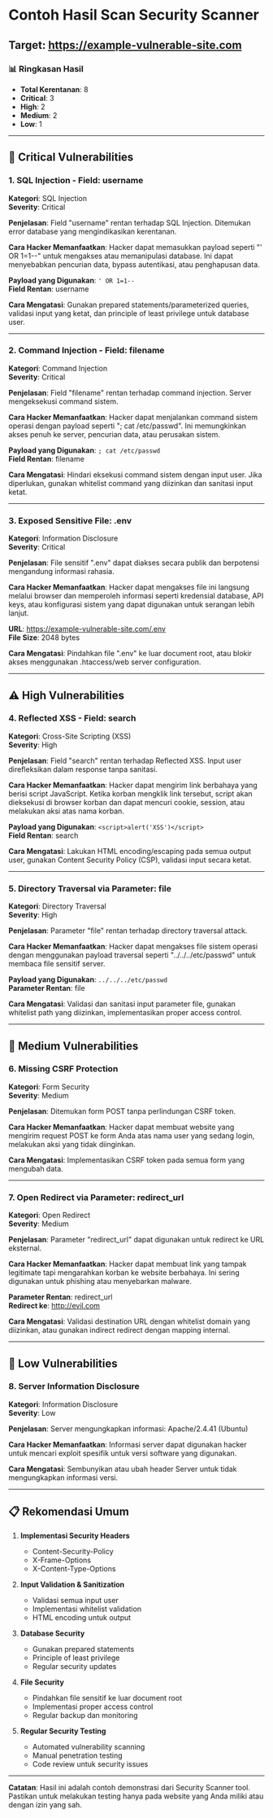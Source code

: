 # Contoh Hasil Scan Security Scanner

## Target: https://example-vulnerable-site.com

### 📊 Ringkasan Hasil
- **Total Kerentanan**: 8
- **Critical**: 3
- **High**: 2
- **Medium**: 2
- **Low**: 1

---

## 🚨 Critical Vulnerabilities

### 1. SQL Injection - Field: username
**Kategori**: SQL Injection  
**Severity**: Critical  

**Penjelasan**: Field "username" rentan terhadap SQL Injection. Ditemukan error database yang mengindikasikan kerentanan.

**Cara Hacker Memanfaatkan**: Hacker dapat memasukkan payload seperti "' OR 1=1--" untuk mengakses atau memanipulasi database. Ini dapat menyebabkan pencurian data, bypass autentikasi, atau penghapusan data.

**Payload yang Digunakan**: `' OR 1=1--`  
**Field Rentan**: username

**Cara Mengatasi**: Gunakan prepared statements/parameterized queries, validasi input yang ketat, dan principle of least privilege untuk database user.

---

### 2. Command Injection - Field: filename
**Kategori**: Command Injection  
**Severity**: Critical  

**Penjelasan**: Field "filename" rentan terhadap command injection. Server mengeksekusi command sistem.

**Cara Hacker Memanfaatkan**: Hacker dapat menjalankan command sistem operasi dengan payload seperti "; cat /etc/passwd". Ini memungkinkan akses penuh ke server, pencurian data, atau perusakan sistem.

**Payload yang Digunakan**: `; cat /etc/passwd`  
**Field Rentan**: filename

**Cara Mengatasi**: Hindari eksekusi command sistem dengan input user. Jika diperlukan, gunakan whitelist command yang diizinkan dan sanitasi input ketat.

---

### 3. Exposed Sensitive File: .env
**Kategori**: Information Disclosure  
**Severity**: Critical  

**Penjelasan**: File sensitif ".env" dapat diakses secara publik dan berpotensi mengandung informasi rahasia.

**Cara Hacker Memanfaatkan**: Hacker dapat mengakses file ini langsung melalui browser dan memperoleh informasi seperti kredensial database, API keys, atau konfigurasi sistem yang dapat digunakan untuk serangan lebih lanjut.

**URL**: https://example-vulnerable-site.com/.env  
**File Size**: 2048 bytes

**Cara Mengatasi**: Pindahkan file ".env" ke luar document root, atau blokir akses menggunakan .htaccess/web server configuration.

---

## ⚠️ High Vulnerabilities

### 4. Reflected XSS - Field: search
**Kategori**: Cross-Site Scripting (XSS)  
**Severity**: High  

**Penjelasan**: Field "search" rentan terhadap Reflected XSS. Input user direfleksikan dalam response tanpa sanitasi.

**Cara Hacker Memanfaatkan**: Hacker dapat mengirim link berbahaya yang berisi script JavaScript. Ketika korban mengklik link tersebut, script akan dieksekusi di browser korban dan dapat mencuri cookie, session, atau melakukan aksi atas nama korban.

**Payload yang Digunakan**: `<script>alert('XSS')</script>`  
**Field Rentan**: search

**Cara Mengatasi**: Lakukan HTML encoding/escaping pada semua output user, gunakan Content Security Policy (CSP), validasi input secara ketat.

---

### 5. Directory Traversal via Parameter: file
**Kategori**: Directory Traversal  
**Severity**: High  

**Penjelasan**: Parameter "file" rentan terhadap directory traversal attack.

**Cara Hacker Memanfaatkan**: Hacker dapat mengakses file sistem operasi dengan menggunakan payload traversal seperti "../../../etc/passwd" untuk membaca file sensitif server.

**Payload yang Digunakan**: `../../../etc/passwd`  
**Parameter Rentan**: file

**Cara Mengatasi**: Validasi dan sanitasi input parameter file, gunakan whitelist path yang diizinkan, implementasikan proper access control.

---

## 🔶 Medium Vulnerabilities

### 6. Missing CSRF Protection
**Kategori**: Form Security  
**Severity**: Medium  

**Penjelasan**: Ditemukan form POST tanpa perlindungan CSRF token.

**Cara Hacker Memanfaatkan**: Hacker dapat membuat website yang mengirim request POST ke form Anda atas nama user yang sedang login, melakukan aksi yang tidak diinginkan.

**Cara Mengatasi**: Implementasikan CSRF token pada semua form yang mengubah data.

---

### 7. Open Redirect via Parameter: redirect_url
**Kategori**: Open Redirect  
**Severity**: Medium  

**Penjelasan**: Parameter "redirect_url" dapat digunakan untuk redirect ke URL eksternal.

**Cara Hacker Memanfaatkan**: Hacker dapat membuat link yang tampak legitimate tapi mengarahkan korban ke website berbahaya. Ini sering digunakan untuk phishing atau menyebarkan malware.

**Parameter Rentan**: redirect_url  
**Redirect ke**: http://evil.com

**Cara Mengatasi**: Validasi destination URL dengan whitelist domain yang diizinkan, atau gunakan indirect redirect dengan mapping internal.

---

## 🔵 Low Vulnerabilities

### 8. Server Information Disclosure
**Kategori**: Information Disclosure  
**Severity**: Low  

**Penjelasan**: Server mengungkapkan informasi: Apache/2.4.41 (Ubuntu)

**Cara Hacker Memanfaatkan**: Informasi server dapat digunakan hacker untuk mencari exploit spesifik untuk versi software yang digunakan.

**Cara Mengatasi**: Sembunyikan atau ubah header Server untuk tidak mengungkapkan informasi versi.

---

## 📋 Rekomendasi Umum

1. **Implementasi Security Headers**
   - Content-Security-Policy
   - X-Frame-Options
   - X-Content-Type-Options

2. **Input Validation & Sanitization**
   - Validasi semua input user
   - Implementasi whitelist validation
   - HTML encoding untuk output

3. **Database Security**
   - Gunakan prepared statements
   - Principle of least privilege
   - Regular security updates

4. **File Security**
   - Pindahkan file sensitif ke luar document root
   - Implementasi proper access control
   - Regular backup dan monitoring

5. **Regular Security Testing**
   - Automated vulnerability scanning
   - Manual penetration testing
   - Code review untuk security issues

---
**Catatan**: Hasil ini adalah contoh demonstrasi dari Security Scanner tool. Pastikan untuk melakukan testing hanya pada website yang Anda miliki atau dengan izin yang sah.
